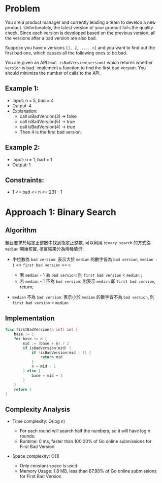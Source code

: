 # Problem

You are a product manager and currently leading a team to develop a new product. Unfortunately, the latest version of
your product fails the quality check. Since each version is developed based on the previous version, all the versions
after a bad version are also bad.

Suppose you have `n` versions `[1, 2, ..., n]` and you want to find out the first bad one, which causes all the
following ones to be bad.

You are given an API `bool isBadVersion(version)` which returns whether `version` is bad. Implement a function to find
the first bad version. You should minimize the number of calls to the API.

## Example 1:

- Input: n = 5, bad = 4
- Output: 4
- Explanation:
    - call isBadVersion(3) -> false
    - call isBadVersion(5) -> true
    - call isBadVersion(4) -> true
    - Then 4 is the first bad version.

## Example 2:

- Input: n = 1, bad = 1
- Output: 1

## Constraints:

- 1 <= bad <= n <= 231 - 1

# Approach 1: Binary Search

## Algorithm

題目要求於給定正整數中找到指定正整數, 可以利用 `binary search` 的方式從 `median` 開始核實, 核實結果分為兩種情況:

  - 中位數為 `bad version`: 表示大於 `median` 的數字皆為 `bad version`, `median - 1` <= `first bad version` <= `n`
    - 若  `median`  - 1 為 `bad version`: 則 `first bad version` <  `median` ;
    - 若  `median`  - 1 不為 `bad version`: 則表示 `median` 即 `first bad version`, return;
  
- `median` 不為 `bad version`: 表示小於 `median` 的數字皆不為 `bad version`, 則 `first bad version` >  `median` 

## Implementation

```go
func firstBadVersion(n int) int {
	base := 1
	for base <= n {
		mid := (base + n) / 2
		if isBadVersion(mid) {
			if !isBadVersion(mid - 1) {
				return mid
			}
			n = mid - 1
		} else {
			base = mid + 1
		}
	}
	return 1
}
```

## Complexity Analysis

- Time complexity: O(log n)

  - For each round will search half the numbers, so it will have log n rounds.
  - Runtime: 0 ms, faster than 100.00% of Go online submissions for First Bad Version.

- Space complexity: O(1)

  - Only constant space is used.
  - Memory Usage: 1.8 MB, less than 87.98% of Go online submissions for First Bad Version.